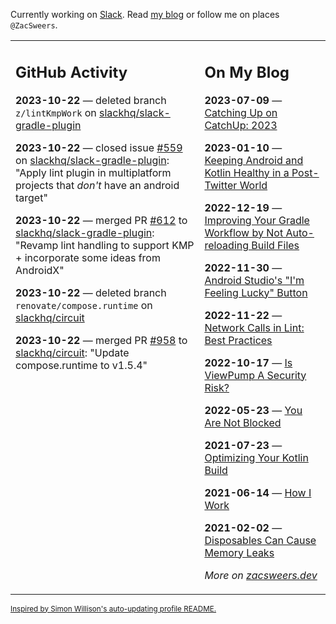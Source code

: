 Currently working on [Slack](https://slack.com/). Read [my blog](https://zacsweers.dev/) or follow me on places `@ZacSweers`.

<table><tr><td valign="top" width="60%">

## GitHub Activity
<!-- githubActivity starts -->
**2023-10-22** — deleted branch `z/lintKmpWork` on [slackhq/slack-gradle-plugin](https://github.com/slackhq/slack-gradle-plugin)

**2023-10-22** — closed issue [#559](https://github.com/slackhq/slack-gradle-plugin/issues/559) on [slackhq/slack-gradle-plugin](https://github.com/slackhq/slack-gradle-plugin): "Apply lint plugin in multiplatform projects that _don't_ have an android target"

**2023-10-22** — merged PR [#612](https://github.com/slackhq/slack-gradle-plugin/pull/612) to [slackhq/slack-gradle-plugin](https://github.com/slackhq/slack-gradle-plugin): "Revamp lint handling to support KMP + incorporate some ideas from AndroidX"

**2023-10-22** — deleted branch `renovate/compose.runtime` on [slackhq/circuit](https://github.com/slackhq/circuit)

**2023-10-22** — merged PR [#958](https://github.com/slackhq/circuit/pull/958) to [slackhq/circuit](https://github.com/slackhq/circuit): "Update compose.runtime to v1.5.4"
<!-- githubActivity ends -->
</td><td valign="top" width="40%">

## On My Blog
<!-- blog starts -->
**2023-07-09** — [Catching Up on CatchUp: 2023](https://www.zacsweers.dev/catching-up-on-catchup-2023/)

**2023-01-10** — [Keeping Android and Kotlin Healthy in a Post-Twitter World](https://www.zacsweers.dev/keeping-android-healthy/)

**2022-12-19** — [Improving Your Gradle Workflow by Not Auto-reloading Build Files](https://www.zacsweers.dev/improving-your-workflow-by-not-auto-reloading-build-files/)

**2022-11-30** — [Android Studio's "I'm Feeling Lucky" Button](https://www.zacsweers.dev/android-studios-im-feeling-lucky-button/)

**2022-11-22** — [Network Calls in Lint: Best Practices](https://www.zacsweers.dev/network-calls-in-lint-best-practices/)

**2022-10-17** — [Is ViewPump A Security Risk?](https://www.zacsweers.dev/is-viewpump-a-security-risk/)

**2022-05-23** — [You Are Not Blocked](https://www.zacsweers.dev/you-are-not-blocked/)

**2021-07-23** — [Optimizing Your Kotlin Build](https://www.zacsweers.dev/optimizing-your-kotlin-build/)

**2021-06-14** — [How I Work](https://www.zacsweers.dev/how-i-work/)

**2021-02-02** — [Disposables Can Cause Memory Leaks](https://www.zacsweers.dev/disposables-can-cause-memory-leaks/)
<!-- blog ends -->
_More on [zacsweers.dev](https://zacsweers.dev/)_
</td></tr></table>

<sub><a href="https://simonwillison.net/2020/Jul/10/self-updating-profile-readme/">Inspired by Simon Willison's auto-updating profile README.</a></sub>